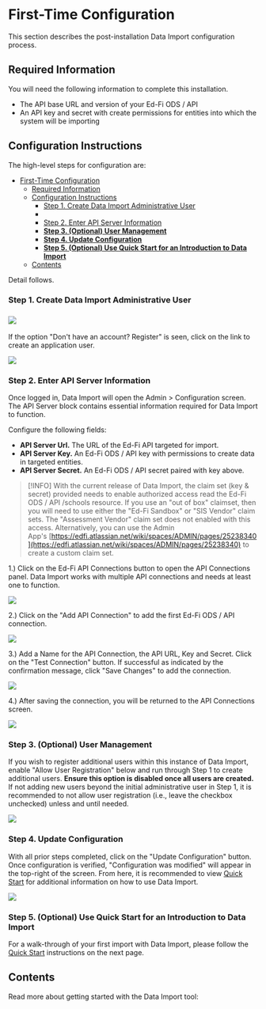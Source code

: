 # First-Time Configuration

This section describes the post-installation Data Import configuration process.

## Required Information

You will need the following information to complete this installation.

* The API base URL and version of your Ed-Fi ODS / API
* An API key and secret with create permissions for entities into which the system will be importing

## Configuration Instructions

The high-level steps for configuration are:

- [First-Time Configuration](#first-time-configuration)
  - [Required Information](#required-information)
  - [Configuration Instructions](#configuration-instructions)
    - [Step 1. Create Data Import Administrative User](#step-1-create-data-import-administrative-user)
    - [](#)
    - [Step 2. Enter API Server Information](#step-2-enter-api-server-information)
    - [**Step 3. (Optional) User Management**](#step-3-optional-user-management)
    - [**Step 4. Update Configuration**](#step-4-update-configuration)
    - [**Step 5. (Optional) Use Quick Start for an Introduction to Data Import**](#step-5-optional-use-quick-start-for-an-introduction-to-data-import)
  - [Contents](#contents)

Detail follows.

### Step 1. Create Data Import Administrative User

### ![](https://edfidocs.blob.core.windows.net/$web/img/reference/data-import/getting-started/image2019-9-27_16-31-15.png)

If the option "Don't have an account? Register" is seen, click on the link to create an application user.

![](https://edfidocs.blob.core.windows.net/$web/img/reference/data-import/getting-started/image2019-9-27_16-31-51.png)

### Step 2. Enter API Server Information

Once logged in, Data Import will open the Admin > Configuration screen. The API Server block contains essential information required for Data Import to function.

Configure the following fields:

* **API Server Url.** The URL of the Ed-Fi API targeted for import.
* **API Server Key.** An Ed-Fi ODS / API key with permissions to create data in targeted entities.
* **API Server Secret.** An Ed-Fi ODS / API secret paired with key above.

> [!INFO]
> With the current release of Data Import, the claim set (key & secret) provided needs to enable authorized access read the Ed-Fi ODS / API /schools resource. If you use an "out of box" claimset, then you will need to use either the "Ed-Fi Sandbox" or "SIS Vendor" claim sets. The "Assessment Vendor" claim set does not enabled with this access. Alternatively, you can use the Admin App's [https://edfi.atlassian.net/wiki/spaces/ADMIN/pages/25238340](https://edfi.atlassian.net/wiki/spaces/ADMIN/pages/25238340) to create a custom claim set.

1.) Click on the Ed-Fi API Connections button to open the API Connections panel. Data Import works with multiple API connections and needs at least one to function.

![](https://edfidocs.blob.core.windows.net/$web/img/reference/data-import/getting-started/image2022-11-8_11-50-28.png)

2.) Click on the "Add API Connection" to add the first Ed-Fi ODS / API connection.

![](https://edfidocs.blob.core.windows.net/$web/img/reference/data-import/getting-started/image2020-11-25_16-49-2.png)

3.) Add a Name for the API Connection, the API URL, Key and Secret. Click on the "Test Connection" button. If successful as indicated by the confirmation message, click "Save Changes" to add the connection.

![](https://edfidocs.blob.core.windows.net/$web/img/reference/data-import/getting-started/image2020-11-25_16-52-10.png)

4.) After saving the connection, you will be returned to the API Connections screen.

![](https://edfidocs.blob.core.windows.net/$web/img/reference/data-import/getting-started/image2020-11-25_16-54-8.png)

### **Step 3. (Optional) User Management**

If you wish to register additional users within this instance of Data Import, enable "Allow User Registration" below and run through Step 1 to create additional users. **Ensure this option is disabled once all users are created.** If not adding new users beyond the initial administrative user in Step 1, it is recommended to not allow user registration (i.e., leave the checkbox unchecked) unless and until needed.

![](https://edfidocs.blob.core.windows.net/$web/img/reference/data-import/getting-started/image2019-12-10_19-55-47.png)

### **Step 4. Update Configuration**

With all prior steps completed, click on the "Update Configuration" button. Once configuration is verified, "Configuration was modified" will appear in the top-right of the screen. From here, it is recommended to view [Quick Start](../getting-started/quick-start.md) for additional information on how to use Data Import.

![](https://edfidocs.blob.core.windows.net/$web/img/reference/data-import/getting-started/Snag_24286a65.png)

### **Step 5. (Optional) Use Quick Start for an Introduction to Data Import**

For a walk-through of your first import with Data Import, please follow the [Quick Start](../getting-started/quick-start.md) instructions on the next page.

## Contents

Read more about getting started with the Data Import tool:
